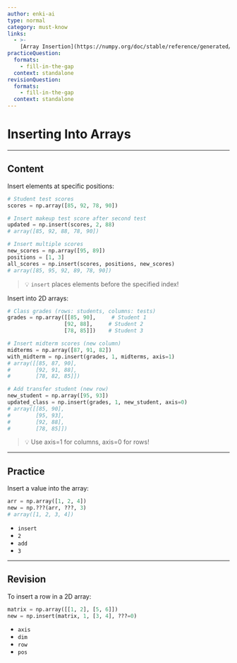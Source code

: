 ```yaml
---
author: enki-ai
type: normal
category: must-know
links:
  - >-
    [Array Insertion](https://numpy.org/doc/stable/reference/generated/numpy.insert.html){website}
practiceQuestion:
  formats:
    - fill-in-the-gap
  context: standalone
revisionQuestion:
  formats:
    - fill-in-the-gap
  context: standalone
---
```


# Inserting Into Arrays

---

## Content

Insert elements at specific positions:

```python
# Student test scores
scores = np.array([85, 92, 78, 90])

# Insert makeup test score after second test
updated = np.insert(scores, 2, 88)
# array([85, 92, 88, 78, 90])

# Insert multiple scores
new_scores = np.array([95, 89])
positions = [1, 3]
all_scores = np.insert(scores, positions, new_scores)
# array([85, 95, 92, 89, 78, 90])
```

> 💡 `insert` places elements before the specified index!

Insert into 2D arrays:

```python
# Class grades (rows: students, columns: tests)
grades = np.array([[85, 90],     # Student 1
                  [92, 88],     # Student 2
                  [78, 85]])    # Student 3

# Insert midterm scores (new column)
midterms = np.array([87, 91, 82])
with_midterm = np.insert(grades, 1, midterms, axis=1)
# array([[85, 87, 90],
#        [92, 91, 88],
#        [78, 82, 85]])

# Add transfer student (new row)
new_student = np.array([95, 93])
updated_class = np.insert(grades, 1, new_student, axis=0)
# array([[85, 90],
#        [95, 93],
#        [92, 88],
#        [78, 85]])
```

> 💡 Use axis=1 for columns, axis=0 for rows!

---

## Practice

Insert a value into the array:

```python
arr = np.array([1, 2, 4])
new = np.???(arr, ???, 3)
# array([1, 2, 3, 4])
```

- `insert`
- `2`
- `add`
- `3`

---

## Revision

To insert a row in a 2D array:

```python
matrix = np.array([[1, 2], [5, 6]])
new = np.insert(matrix, 1, [3, 4], ???=0)
```

- `axis`
- `dim`
- `row`
- `pos`
